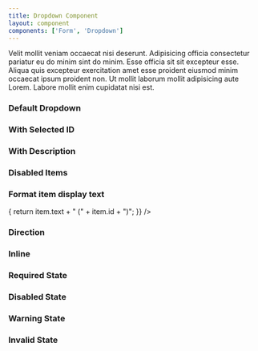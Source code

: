 ```yaml
---
title: Dropdown Component
layout: component
components: ['Form', 'Dropdown']
---
```


<script>
  import { Form, Dropdown, Preview } from '$lib/components'
</script>

Velit mollit veniam occaecat nisi deserunt. Adipisicing officia consectetur pariatur eu do minim sint do minim. Esse officia sit sit excepteur esse. Aliqua quis excepteur exercitation amet esse proident eiusmod minim occaecat ipsum proident non. Ut mollit laborum mollit adipisicing aute Lorem. Labore mollit enim cupidatat nisi est.

### Default Dropdown

<Form on:submit>
  <Dropdown
    name="dropdown1"
    label="Contact"
    items={[
      { id: "0", text: "Slack" },
      { id: "1", text: "Email" },
      { id: "2", text: "Fax" },
    ]}
  />
</Form>

### With Selected ID

<Form on:submit>
  <Dropdown
    name="dropdown2"
    label="Contact"
    selectedId="1"
    items={[
      { id: "0", text: "Slack" },
      { id: "1", text: "Email" },
      { id: "2", text: "Fax" },
    ]}
  />
</Form>

### With Description

<Form on:submit>
  <Dropdown
    name="dropdown3"
    label="Contact"
    description="Tell me how I can contact you"
    selectedId="0"
    items={[
      { id: "0", text: "Slack" },
      { id: "1", text: "Email" },
      { id: "2", text: "Fax" },
    ]}
  />
</Form>

### Disabled Items

<Form on:submit>
  <Dropdown
    name="dropdown4"
    label="Contact"
    description="Tell me how I can contact you"
    selectedId="0"
    items={[
      { id: "0", text: "Slack" },
      { id: "1", text: "Email" },
      { id: "2", text: "Fax", disabled: true },
    ]}
  />
</Form>

### Format item display text

<Form on:submit>
  <Dropdown
    name="dropdown5"
    label="Contact"
    description="Tell me how I can contact you"
    selectedId="0"
    items={[
      { id: "0", text: "Slack" },
      { id: "1", text: "Email" },
      { id: "2", text: "Fax" },
    ]}
    itemToString={(item) => {
      return item.text + " (" + item.id + ")";
    }}
  />
</Form>

### Direction

<Form on:submit>
  <Dropdown
    name="dropdown6"
    label="Contact"
    description="Tell me how I can contact you"
    selectedId="0"
    direction="top"
    items={[
      { id: "0", text: "Slack" },
      { id: "1", text: "Email" },
      { id: "2", text: "Fax" },
    ]}
  />
</Form>

### Inline

<Form on:submit>
  <Dropdown
    inline
    name="dropdown7"
    label="Contact"
    description="Tell me how I can contact you"
    selectedId="0"
    items={[
      { id: "0", text: "Slack" },
      { id: "1", text: "Email" },
      { id: "2", text: "Fax" },
    ]}
  />
</Form>

### Required State

<Form on:submit>
  <Dropdown
    required
    name="dropdown8"
    label="Contact"
    description="Tell me how I can contact you"
    selectedId="0"
    items={[
      { id: "0", text: "Slack" },
      { id: "1", text: "Email" },
      { id: "2", text: "Fax" },
    ]}
  />
</Form>

### Disabled State

<Form on:submit>
  <Dropdown
    disabled
    name="dropdown9"
    label="Contact"
    description="Tell me how I can contact you"
    selectedId="0"
    items={[
      { id: "0", text: "Slack" },
      { id: "1", text: "Email" },
      { id: "2", text: "Fax" },
    ]}
  />
</Form>

### Warning State

<Form on:submit>
  <Dropdown
    warning
    warningText="You'll be warned!"
    name="dropdown10"
    label="Contact"
    description="Tell me how I can contact you"
    selectedId="0"
    items={[
      { id: "0", text: "Slack" },
      { id: "1", text: "Email" },
      { id: "2", text: "Fax" },
    ]}
  />
</Form>

### Invalid State

<Form on:submit>
  <Dropdown
    invalid
    invalidText="This field is invalid"
    name="dropdown11"
    label="Contact"
    description="Tell me how I can contact you"
    selectedId="0"
    items={[
      { id: "0", text: "Slack" },
      { id: "1", text: "Email" },
      { id: "2", text: "Fax" },
    ]}
  />
</Form>
